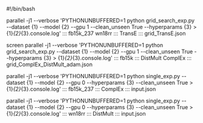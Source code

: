 #!/bin/bash
<!-- fb15k_237 wn18rr -->
 parallel -j1 --verbose 'PYTHONUNBUFFERED=1 python grid_search_exp.py  --dataset {1} --model {2} --gpu 1 --clean_unseen True --hyperparams {3} > {1}_{2}_{3}.console.log' ::: fb15k_237 wn18rr ::: TransE ::: grid_TransE.json


<!-- fb15k -->
screen parallel -j1 --verbose 'PYTHONUNBUFFERED=1 python grid_search_exp.py  --dataset {1} --model {2} --gpu 1 --clean_unseen True --hyperparams {3} > {1}_{2}_{3}.console.log' ::: fb15k ::: DistMult ComplEx ::: grid_ComplEx_DistMult_adam.json

parallel -j1 --verbose 'PYTHONUNBUFFERED=1 python single_exp.py  --dataset {1} --model {2} --gpu 0  --hyperparams {3} --clean_unseen True > {1}_{2}_{3}.console.log' ::: fb15k_237 ::: ComplEx ::: input.json

parallel -j1 --verbose 'PYTHONUNBUFFERED=1 python single_exp.py  --dataset {1} --model {2} --gpu 0  --hyperparams {3} --clean_unseen True > {1}_{2}_{3}.console.log' ::: wn18rr ::: DistMult ::: input.json